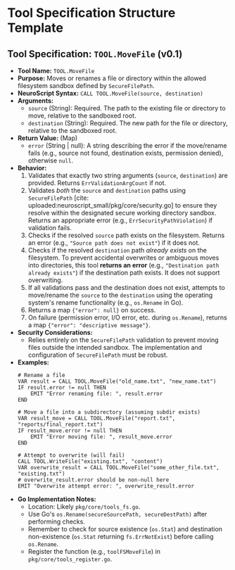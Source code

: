 # Tool Specification Structure Template

## Tool Specification: `TOOL.MoveFile` (v0.1)

* **Tool Name:** `TOOL.MoveFile`
* **Purpose:** Moves or renames a file or directory within the allowed filesystem sandbox defined by `SecureFilePath`.
* **NeuroScript Syntax:** `CALL TOOL.MoveFile(source, destination)`
* **Arguments:**
    * `source` (String): Required. The path to the existing file or directory to move, relative to the sandboxed root.
    * `destination` (String): Required. The new path for the file or directory, relative to the sandboxed root.
* **Return Value:** (Map)
    * `error` (String | null): A string describing the error if the move/rename fails (e.g., source not found, destination exists, permission denied), otherwise `null`.
* **Behavior:**
    1.  Validates that exactly two string arguments (`source`, `destination`) are provided. Returns `ErrValidationArgCount` if not.
    2.  Validates *both* the `source` and `destination` paths using `SecureFilePath` [cite: uploaded:neuroscript_small/pkg/core/security.go] to ensure they resolve within the designated secure working directory sandbox. Returns an appropriate error (e.g., `ErrSecurityPathViolation`) if validation fails.
    3.  Checks if the resolved `source` path exists on the filesystem. Returns an error (e.g., `"Source path does not exist"`) if it does not.
    4.  Checks if the resolved `destination` path *already exists* on the filesystem. To prevent accidental overwrites or ambiguous moves into directories, this tool **returns an error** (e.g., `"Destination path already exists"`) if the destination path exists. It does not support overwriting.
    5.  If all validations pass and the destination does not exist, attempts to move/rename the `source` to the `destination` using the operating system's rename functionality (e.g., `os.Rename` in Go).
    6.  Returns a map `{"error": null}` on success.
    7.  On failure (permission error, I/O error, etc. during `os.Rename`), returns a map `{"error": "descriptive message"}`.
* **Security Considerations:**
    * Relies entirely on the `SecureFilePath` validation to prevent moving files outside the intended sandbox. The implementation and configuration of `SecureFilePath` must be robust.
* **Examples:**
    ```neuroscript
    # Rename a file
    VAR result = CALL TOOL.MoveFile("old_name.txt", "new_name.txt")
    IF result.error != null THEN
        EMIT "Error renaming file: ", result.error
    END

    # Move a file into a subdirectory (assuming subdir exists)
    VAR result_move = CALL TOOL.MoveFile("report.txt", "reports/final_report.txt")
    IF result_move.error != null THEN
        EMIT "Error moving file: ", result_move.error
    END

    # Attempt to overwrite (will fail)
    CALL TOOL.WriteFile("existing.txt", "content")
    VAR overwrite_result = CALL TOOL.MoveFile("some_other_file.txt", "existing.txt")
    # overwrite_result.error should be non-null here
    EMIT "Overwrite attempt error: ", overwrite_result.error
    ```
* **Go Implementation Notes:**
    * Location: Likely `pkg/core/tools_fs.go`.
    * Use Go's `os.Rename(secureSourcePath, secureDestPath)` after performing checks.
    * Remember to check for source existence (`os.Stat`) and destination non-existence (`os.Stat` returning `fs.ErrNotExist`) before calling `os.Rename`.
    * Register the function (e.g., `toolFSMoveFile`) in `pkg/core/tools_register.go`.